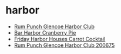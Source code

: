 # harbor

 * [Rum Punch Glencoe Harbor Club](../../index/r/rum-punch-glencoe-harbor-club-200675.json)
 * [Bar Harbor Cranberry Pie](../../index/b/bar-harbor-cranberry-pie.json)
 * [Friday Harbor Houses Carrot Cocktail](../../index/f/friday-harbor-houses-carrot-cocktail.json)
 * [Rum Punch Glencoe Harbor Club 200675](../../index/r/rum-punch-glencoe-harbor-club-200675.json)
